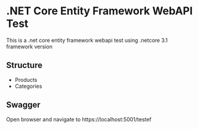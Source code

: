# .NET Core Entity Framework WebAPI Test
This is a .net core entity framework webapi test using .netcore 3.1 framework version

## Structure
- Products
- Categories

## Swagger
Open browser and navigate to https://localhost:5001/testef